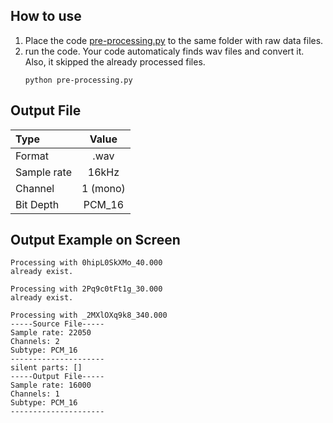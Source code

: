 ## How to use
1. Place the code [pre-processing.py](https://github.com/daehwa/AudioHero/blob/master/pre-processing/Pre-Processing/Code/pre-processing.py) to the same folder with raw data files.
2. run the code. Your code automaticaly finds wav files and convert it. Also, it skipped the already processed files.
    ```
    python pre-processing.py
    ```

## Output File
| Type      | Value |
| :---        |    :----:   |
| Format      | .wav       |
|   Sample rate   |   16kHz   |
|    Channel    |   1 (mono) |
| Bit Depth     |   PCM_16  |


## Output Example on Screen
```
Processing with 0hipL0SkXMo_40.000
already exist.

Processing with 2Pq9c0tFt1g_30.000
already exist.

Processing with _2MXlOXq9k8_340.000
-----Source File-----
Sample rate: 22050
Channels: 2
Subtype: PCM_16
---------------------
silent parts: []
-----Output File-----
Sample rate: 16000
Channels: 1
Subtype: PCM_16
---------------------
```
